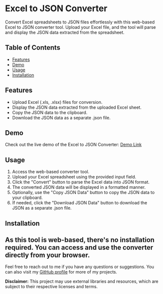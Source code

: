 # Excel to JSON Converter

Convert Excel spreadsheets to JSON files effortlessly with this web-based Excel to JSON converter tool. Upload your Excel file, and the tool will parse and display the JSON data extracted from the spreadsheet.

## Table of Contents
- [Features](#features)
- [Demo](#demo)
- [Usage](#usage)
- [Installation](#installation)

## Features
- Upload Excel (.xls, .xlsx) files for conversion.
- Display the JSON data extracted from the uploaded Excel sheet.
- Copy the JSON data to the clipboard.
- Download the JSON data as a separate .json file.

## Demo
Check out the live demo of the Excel to JSON Converter: [Demo Link](https://maheshhbalwan.github.io/excel-json-converter/)

## Usage
1. Access the web-based converter tool.
2. Upload your Excel spreadsheet using the provided input field.
3. Click the "Convert" button to parse the Excel data into JSON format.
4. The converted JSON data will be displayed in a formatted manner.
5. Optionally, use the "Copy JSON Data" button to copy the JSON data to your clipboard.
6. If needed, click the "Download JSON Data" button to download the JSON as a separate .json file.

## Installation
As this tool is web-based, there's no installation required. You can access and use the converter directly from your browser.
---

Feel free to reach out to me if you have any questions or suggestions. You can also visit my [GitHub profile](https://github.com/maheshhbalwan) for more of my projects.

**Disclaimer:** This project may use external libraries and resources, which are subject to their respective licenses and terms.
